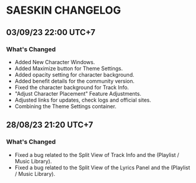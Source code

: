 # SAESKIN CHANGELOG

## 03/09/23 22:00 UTC+7
### What's Changed
- Added New Character Windows.
- Added Maximize button for Theme Settings.
- Added opacity setting for character background. 
- Added benefit details for the community version.
- Fixed the character background for Track Info.
- "Adjust Character Placement" Feature Adjustments.
- Adjusted links for updates, check logs and official sites.
- Combining the Theme Settings container.
  
## 28/08/23 21:20 UTC+7
### What's Changed
- Fixed a bug related to the Split View of Track Info and the (Playlist / Music Library).
- Fixed a bug related to the Split View of the Lyrics Panel and the (Playlist / Music Library).
